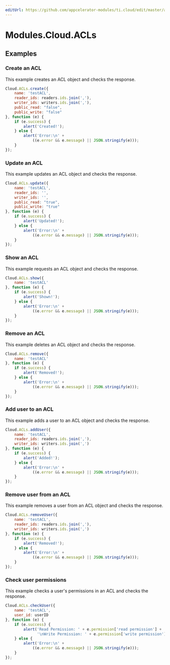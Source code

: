 ```yaml
---
editUrl: https://github.com/appcelerator-modules/ti.cloud/edit/master/apidoc/ACLs/ACLs.yml
---
```

# Modules.Cloud.ACLs

<TypeHeader/>

## Examples

### Create an ACL

This example creates an ACL object and checks the response.

``` js
Cloud.ACLs.create({
    name: 'testACL',
    reader_ids: readers.ids.join(','),
    writer_ids: writers.ids.join(','),
    public_read: "false",
    public_write: "false"
}, function (e) {
    if (e.success) {
        alert('Created!');
    } else {
        alert('Error:\n' +
            ((e.error && e.message) || JSON.stringify(e)));
    }
});
```

### Update an ACL

This example updates an ACL object and checks the response.

``` js
Cloud.ACLs.update({
    name: 'testACL',
    reader_ids: '',
    writer_ids: '',
    public_read: "true",
    public_write: "true"
}, function (e) {
    if (e.success) {
        alert('Updated!');
    } else {
        alert('Error:\n' +
            ((e.error && e.message) || JSON.stringify(e)));
    }
});
```

### Show an ACL

This example requests an ACL object and checks the response.

``` js
Cloud.ACLs.show({
    name: 'testACL'
}, function (e) {
    if (e.success) {
        alert('Shown!');
    } else {
        alert('Error:\n' +
            ((e.error && e.message) || JSON.stringify(e)));
    }
});
```

### Remove an ACL

This example deletes an ACL object and checks the response.

``` js
Cloud.ACLs.remove({
    name: 'testACL'
}, function (e) {
    if (e.success) {
        alert('Removed!');
    } else {
        alert('Error:\n' +
            ((e.error && e.message) || JSON.stringify(e)));
    }
});
```

### Add user to an ACL

This example adds a user to an ACL object and checks the response.

``` js
Cloud.ACLs.addUser({
    name: 'testACL',
    reader_ids: readers.ids.join(','),
    writer_ids: writers.ids.join(',')
}, function (e) {
    if (e.success) {
        alert('Added!');
    } else {
        alert('Error:\n' +
            ((e.error && e.message) || JSON.stringify(e)));
    }
});
```

### Remove user from an ACL

This example removes a user from an ACL object and checks the response.

``` js
Cloud.ACLs.removeUser({
    name: 'testACL',
    reader_ids: readers.ids.join(','),
    writer_ids: writers.ids.join(',')
}, function (e) {
    if (e.success) {
        alert('Removed!');
    } else {
        alert('Error:\n' +
            ((e.error && e.message) || JSON.stringify(e)));
    }
});
```

### Check user permissions

This example checks a user's permissions in an ACL and checks the response.

``` js
Cloud.ACLs.checkUser({
    name: 'testACL',
    user_id: userID
}, function (e) {
    if (e.success) {
        alert('Read Permission: ' + e.permission['read permission'] +
              '\nWrite Permission: ' + e.permission['write permission']);
    } else {
        alert('Error:\n' +
            ((e.error && e.message) || JSON.stringify(e)));
    }
});
```

<ApiDocs/>
